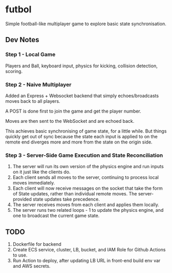 # futbol
Simple football-like multiplayer game to explore basic state synchronisation.

## Dev Notes

### Step 1 - Local Game

Players and Ball, keyboard input, physics for kicking, collision detection, scoring.

### Step 2 - Naive Multiplayer

Added an Express + Websocket backend that simply echoes/broadcasts moves back to all players.

A POST is done first to join the game and get the player number.

Moves are then sent to the WebSocket and are echoed back.

This achieves basic synchronising of game state, for a little while. But things quickly get out of sync because the state each input is applied to on the remote end diverges more and more from the state on the origin side.

### Step 3 - Server-Side Game Execution and State Reconciliation

1. The server will run its own version of the physics engine and run inputs on it just like the clients do. 
2. Each client sends all moves to the server, continuing to process local moves immediately.
3. Each client will now receive messages on the socket that take the form of State updates, rather than individual remote moves. The server-provided state updates take precedence.
4. The server receives moves from each client and applies them locally.
5. The server runs two related loops - 1 to update the physics engine, and one to broadcast the current game state.

## TODO

1. Dockerfile for backend
2. Create ECS service, cluster, LB, bucket, and IAM Role for Github Actions to use.
3. Run Action to deploy, after updating LB URL in front-end build env var and AWS secrets.